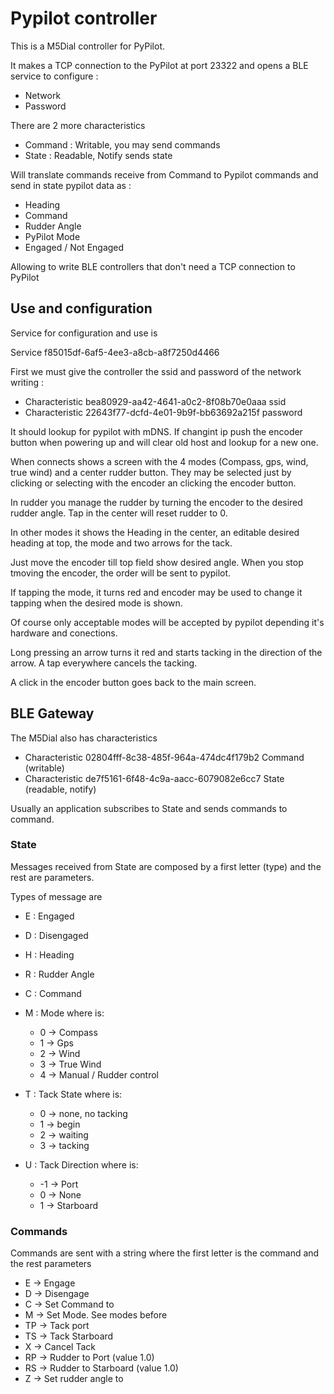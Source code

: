 # Pypilot controller

This is a M5Dial controller for PyPilot.

It makes a TCP connection to the PyPilot at port 23322 and opens a BLE service to configure :
  - Network
  - Password

There are 2 more characteristics 
  - Command : Writable, you may send commands
  - State : Readable, Notify sends state

Will translate commands receive from Command to Pypilot commands and send in state 
pypilot data as :
  - Heading
  - Command
  - Rudder Angle
  - PyPilot Mode
  - Engaged / Not Engaged

  Allowing to write BLE controllers that don't need a TCP connection to PyPilot

## Use and configuration
Service for configuration and use is

  Service f85015df-6af5-4ee3-a8cb-a8f7250d4466

First we must give the controller the ssid and password of the network writing :

  - Characteristic bea80929-aa42-4641-a0c2-8f08b70e0aaa ssid
  - Characteristic 22643f77-dcfd-4e01-9b9f-bb63692a215f password

  It should lookup for pypilot with mDNS. If changint ip push the encoder button when powering up and will clear old host and lookup for a new one.

When connects shows a screen with the 4 modes (Compass, gps, wind, true wind) and a center rudder button. They may be selected just by clicking or selecting with the encoder an clicking the encoder button.

In rudder you manage the rudder by turning the encoder to the desired rudder angle. Tap in the center will reset rudder to 0.

In other modes it shows the Heading in the center, an editable desired heading at top, the mode and two arrows for the tack.

Just move the encoder till top field show desired angle. When you stop tmoving the encoder, the order will be sent to pypilot.

If tapping the mode, it turns red and encoder may be used to change it tapping when the desired mode is shown.

Of course only acceptable modes will be accepted by pypilot depending it's hardware and conections.

Long pressing an arrow turns it red and starts tacking in the direction of the arrow. A tap everywhere cancels the tacking.

A click in the encoder button goes back to the main screen.

## BLE Gateway

The M5Dial also has characteristics 

  - Characteristic 02804fff-8c38-485f-964a-474dc4f179b2 Command (writable)
  - Characteristic de7f5161-6f48-4c9a-aacc-6079082e6cc7 State (readable, notify)

Usually an application subscribes to State and sends commands to command.

### State

Messages received from State are composed by a first letter (type) and the rest are parameters.

Types of message are

  - E : Engaged
  - D : Disengaged
  - H<degrees> : Heading
  - R<degrees> : Rudder Angle
  - C<degrees> : Command
  - M<int>  : Mode where <int> is:
     - 0 -> Compass
    - 1 -> Gps
    - 2 -> Wind
    - 3 -> True Wind
    - 4 -> Manual / Rudder control
  - T<int> : Tack State where <int> is:
    - 0 -> none, no tacking
    - 1 -> begin
    - 2 -> waiting
    - 3 -> tacking

  - U<int> : Tack Direction where <int> is:
    - -1 -> Port
    - 0 -> None
    - 1 -> Starboard

### Commands

Commands are sent with a string where the first letter is the command and the rest parameters

  - E -> Engage
  - D -> Disengage
  - C<angle> -> Set Command to <angle>
  - M<int> -> Set Mode. See modes before
  - TP -> Tack port
  - TS -> Tack Starboard
  - X -> Cancel Tack
  - RP -> Rudder to Port (value 1.0)
  - RS -> Rudder to Starboard (value 1.0)
  - Z<angle> -> Set rudder angle to <angle>

